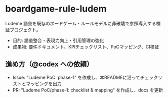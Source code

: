 # boardgame-rule-ludem

Ludeme 語彙を既存のボードゲーム・ルールモデルに非破壊で参照導入する検証プロジェクト。
- 目的: 語彙整合・表現力向上・引用管理の強化
- 成果物: 要件ドキュメント、KPIチェックリスト、PoCマッピング、CI検証

## 進め方（@codex への依頼）
- Issue: "Ludeme PoC: phase-1" を作成し、本READMEに沿ってチェックリストとマッピングを出力
- PR: "Ludeme PoC/phase-1: checklist & mapping" を作成し、docs を更新
